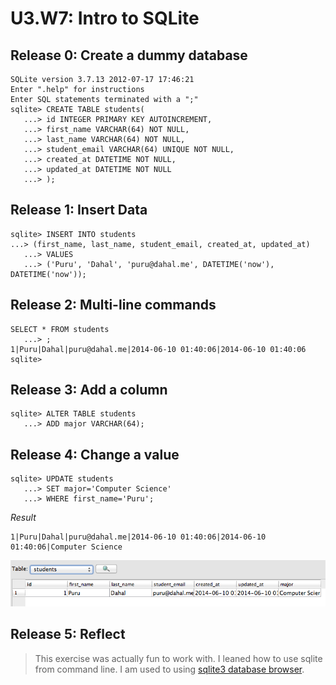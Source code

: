 # U3.W7: Intro to SQLite

## Release 0: Create a dummy database

<!-- paste your terminal output here -->
```
SQLite version 3.7.13 2012-07-17 17:46:21
Enter ".help" for instructions
Enter SQL statements terminated with a ";"
sqlite> CREATE TABLE students(
   ...> id INTEGER PRIMARY KEY AUTOINCREMENT,
   ...> first_name VARCHAR(64) NOT NULL,
   ...> last_name VARCHAR(64) NOT NULL,
   ...> student_email VARCHAR(64) UNIQUE NOT NULL,
   ...> created_at DATETIME NOT NULL,
   ...> updated_at DATETIME NOT NULL
   ...> );
```

## Release 1: Insert Data 
<!-- paste your terminal output here -->
```
sqlite> INSERT INTO students                                        ...> (first_name, last_name, student_email, created_at, updated_at)
   ...> VALUES
   ...> ('Puru', 'Dahal', 'puru@dahal.me', DATETIME('now'), DATETIME('now'));

```
## Release 2: Multi-line commands
<!-- paste your terminal output here -->
```
SELECT * FROM students
   ...> ;
1|Puru|Dahal|puru@dahal.me|2014-06-10 01:40:06|2014-06-10 01:40:06
sqlite>
```
## Release 3: Add a column
<!-- paste your terminal output here -->
```
sqlite> ALTER TABLE students
   ...> ADD major VARCHAR(64);
```
## Release 4: Change a value
<!-- paste your terminal output here -->
```
sqlite> UPDATE students
   ...> SET major='Computer Science'
   ...> WHERE first_name='Puru';
```
*Result*
```
1|Puru|Dahal|puru@dahal.me|2014-06-10 01:40:06|2014-06-10 01:40:06|Computer Science
```
![dummy.db](../imgs/sqlite3_dummy_db.png)

## Release 5: Reflect
<!-- Add your reflection here -->
> This exercise was actually fun to work with. I leaned how to use sqlite from command line. I am used to using [sqlite3 database browser](http://sqlitebrowser.org/). 